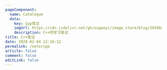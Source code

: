 ```yaml
---
pageComponent: 
  name: Catalogue
  data: 
    key: Cpp笔记
    imgUrl: https://cdn.jsdelivr.net/gh/xugaoyi/image_store/blog/20200204143633.png
    description: C++的学习笔记
title: C++笔记
date: 2020-02-04 12:16:12
permalink: /note/cpp
article: false
comment: false
editLink: false
---
```

